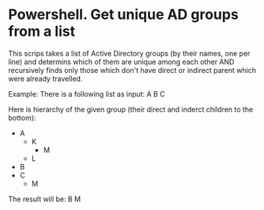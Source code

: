 # Powershell. Get unique AD groups from a list

This scrips takes a list of Active Directory groups (by their names, one per line) and determins which of them are unique among each other AND recursively finds only those which don't have direct or indirect parent which were already travelled.

Example:
There is a following list as input:
A
B
C

Here is hierarchy of the given group (their direct and inderct children to the bottom):
- A
  - K
    - M
  - L
- B
- C
  - M

The result will be:
B
M
